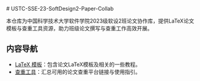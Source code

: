 \# USTC-SSE-23-SoftDesign2-Paper-Collab 

本仓库为中国科学技术大学软件学院2023级软设2班论文协作库，提供LaTeX论文模板与查重工具资源，助力班级论文撰写与查重工作高效开展。 

## 内容导航 

- [LaTeX 模板](./latex-template/)：包含论文LaTeX模板及相关的一些教程。
- [查重工具](./plagiarism-tools/)：汇总可用的论文查重平台链接与使用指引。
